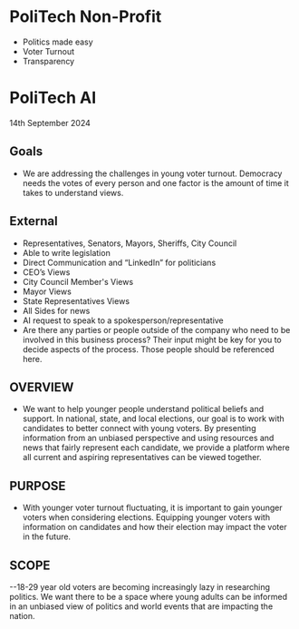 # PoliTech Non-Profit 
- Politics made easy
- Voter Turnout
- Transparency
# PoliTech AI
14th September 2024

## Goals
- We are addressing the challenges in young voter turnout. Democracy needs the votes of every person and one factor is the amount of time it takes to understand views. 

## External
- Representatives, Senators, Mayors, Sheriffs, City Council
- Able to write legislation
- Direct Communication and “LinkedIn” for politicians
- CEO’s Views
- City Council Member's Views 
- Mayor Views 
- State Representatives Views 
- All Sides for news 
- AI request to speak to a spokesperson/representative
- Are there any parties or people outside of the company who need to be involved in this business process? Their input might be key for you to decide aspects of the process. Those people should be referenced here.

## OVERVIEW
- We want to help younger people understand political beliefs and support. In national, state, and local elections, our goal is to work with candidates to better connect with young voters. By presenting information from an unbiased perspective and using resources and news that fairly represent each candidate, we provide a platform where all current and aspiring representatives can be viewed together.

## PURPOSE
- With younger voter turnout fluctuating, it is important to gain younger voters when considering elections. Equipping younger voters with information on candidates and how their election may impact the voter in the future. 

## SCOPE
--18-29 year old voters are becoming increasingly lazy in researching politics. We want there to be a space where young adults can be informed in an unbiased view of politics and world events that are impacting the nation. 
